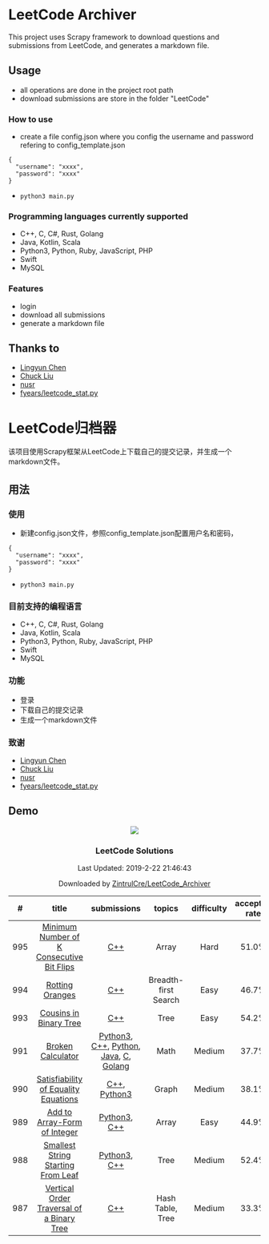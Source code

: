 # LeetCode Archiver

This project uses Scrapy framework to download questions and submissions from LeetCode, and generates a markdown file. 

## Usage

- all operations are done in the project root path
- download submissions are store in the folder "LeetCode" 

### How to use

- create a file config.json where you config the username and password refering to config_template.json
```
{
  "username": "xxxx",
  "password": "xxxx"
}
```
- `python3 main.py`

### Programming languages currently supported

- C++, C, C#, Rust, Golang
- Java, Kotlin, Scala
- Python3, Python, Ruby, JavaScript, PHP
- Swift
- MySQL

### Features

- login
- download all submissions
- generate a markdown file

## Thanks to

- <a href="https://github.com/Excited-ccccly">Lingyun Chen</a>
- <a href="https://github.com/Ma63d">Chuck Liu</a>
- <a href="https://github.com/nusr">nusr</a>
- <a href="https://gist.github.com/fyears/487fc702ba814f0da367a17a2379e8ba">fyears/leetcode_stat.py</a>


# LeetCode归档器

该项目使用Scrapy框架从LeetCode上下载自己的提交记录，并生成一个markdown文件。

## 用法

### 使用

- 新建config.json文件，参照config_template.json配置用户名和密码，
```
{
  "username": "xxxx",
  "password": "xxxx"
}
```

- ```python3 main.py```

### 目前支持的编程语言

- C++, C, C#, Rust, Golang
- Java, Kotlin, Scala
- Python3, Python, Ruby, JavaScript, PHP
- Swift
- MySQL

### 功能

- 登录
- 下载自己的提交记录
- 生成一个markdown文件

### 致谢

- <a href="https://github.com/Excited-ccccly">Lingyun Chen</a>
- <a href="https://github.com/Ma63d">Chuck Liu</a>
- <a href="https://github.com/nusr">nusr</a>
- <a href="https://gist.github.com/fyears/487fc702ba814f0da367a17a2379e8ba">fyears/leetcode_stat.py</a>

## Demo

<p align="center"><img src="https://theme.zdassets.com/theme_assets/9008406/036323c6afd10392aa5b7e3a2eb7557d17955c81.png"></p><h3 align='center'><strong>LeetCode Solutions</strong></center></h3><p align="center">Last Updated: 2019-2-22 21:46:43</p><p align="center">Downloaded by <a href = "https://github.com/ZintrulCre/LeetCode_Archiver">ZintrulCre/LeetCode_Archiver</a></p>

| # | title | submissions | topics | difficulty | accepted rate | likes | dislikes |
| :------: | :------: | :------: | :------: | :------: | :------: | :------: | :------: |
| 995 | [Minimum Number of K Consecutive Bit Flips](https://leetcode.com/problems/minimum-number-of-k-consecutive-bit-flips/) | [C++](https://github.com/ZintrulCre/LeetCode_Archiver/blob/ZintrulCre/LeetCode/cpp/995.cpp) | Array | Hard | 51.0% | 70 | 16
| 994 | [Rotting Oranges](https://leetcode.com/problems/rotting-oranges/) | [C++](https://github.com/ZintrulCre/LeetCode_Archiver/blob/ZintrulCre/LeetCode/cpp/994.cpp) | Breadth-first Search | Easy | 46.7% | 93 | 4
| 993 | [Cousins in Binary Tree](https://leetcode.com/problems/cousins-in-binary-tree/) | [C++](https://github.com/ZintrulCre/LeetCode_Archiver/blob/ZintrulCre/LeetCode/cpp/993.cpp) | Tree | Easy | 54.2% | 50 | 3
| 991 | [Broken Calculator](https://leetcode.com/problems/broken-calculator/) | [Python3](https://github.com/ZintrulCre/LeetCode_Archiver/blob/ZintrulCre/LeetCode/python3/991.py), [C++](https://github.com/ZintrulCre/LeetCode_Archiver/blob/ZintrulCre/LeetCode/cpp/991.cpp), [Python](https://github.com/ZintrulCre/LeetCode_Archiver/blob/ZintrulCre/LeetCode/python/991.py), [Java](https://github.com/ZintrulCre/LeetCode_Archiver/blob/ZintrulCre/LeetCode/java/991.java), [C](https://github.com/ZintrulCre/LeetCode_Archiver/blob/ZintrulCre/LeetCode/c/991.c), [Golang](https://github.com/ZintrulCre/LeetCode_Archiver/blob/ZintrulCre/LeetCode/golang/991.go) | Math | Medium | 37.7% | 76 | 36
| 990 | [Satisfiability of Equality Equations](https://leetcode.com/problems/satisfiability-of-equality-equations/) | [C++](https://github.com/ZintrulCre/LeetCode_Archiver/blob/ZintrulCre/LeetCode/cpp/990.cpp), [Python3](https://github.com/ZintrulCre/LeetCode_Archiver/blob/ZintrulCre/LeetCode/python3/990.py) | Graph | Medium | 38.1% | 113 | 1
| 989 | [Add to Array-Form of Integer](https://leetcode.com/problems/add-to-array-form-of-integer/) | [Python3](https://github.com/ZintrulCre/LeetCode_Archiver/blob/ZintrulCre/LeetCode/python3/989.py), [C++](https://github.com/ZintrulCre/LeetCode_Archiver/blob/ZintrulCre/LeetCode/cpp/989.cpp) | Array | Easy | 44.9% | 51 | 8
| 988 | [Smallest String Starting From Leaf](https://leetcode.com/problems/smallest-string-starting-from-leaf/) | [Python3](https://github.com/ZintrulCre/LeetCode_Archiver/blob/ZintrulCre/LeetCode/python3/988.py), [C++](https://github.com/ZintrulCre/LeetCode_Archiver/blob/ZintrulCre/LeetCode/cpp/988.cpp) | Tree | Medium | 52.4% | 68 | 3
| 987 | [Vertical Order Traversal of a Binary Tree](https://leetcode.com/problems/vertical-order-traversal-of-a-binary-tree/) | [C++](https://github.com/ZintrulCre/LeetCode_Archiver/blob/ZintrulCre/LeetCode/cpp/987.cpp) | Hash Table, Tree | Medium | 33.3% | 55 | 96
